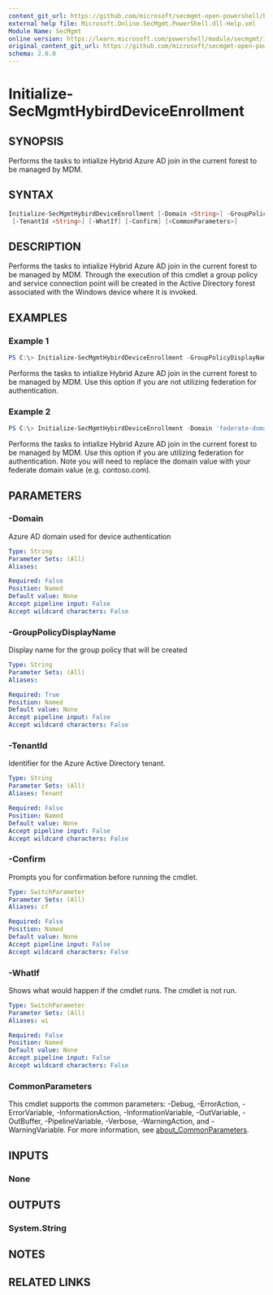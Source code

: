 ```yaml
---
content_git_url: https://github.com/microsoft/secmgmt-open-powershell/blob/master/docs/help/Initialize-SecMgmtHybirdDeviceEnrollment.md
external help file: Microsoft.Online.SecMgmt.PowerShell.dll-Help.xml
Module Name: SecMgmt
online version: https://learn.microsoft.com/powershell/module/secmgmt/initialize-secmgmthybirddeviceenrollment
original_content_git_url: https://github.com/microsoft/secmgmt-open-powershell/blob/master/docs/help/Initialize-SecMgmtHybirdDeviceEnrollment.md
schema: 2.0.0
---
```


# Initialize-SecMgmtHybirdDeviceEnrollment

## SYNOPSIS
Performs the tasks to intialize Hybrid Azure AD join in the current forest to be managed by MDM.

## SYNTAX

```powershell
Initialize-SecMgmtHybirdDeviceEnrollment [-Domain <String>] -GroupPolicyDisplayName <String>
 [-TenantId <String>] [-WhatIf] [-Confirm] [<CommonParameters>]
```

## DESCRIPTION
Performs the tasks to intialize Hybrid Azure AD join in the current forest to be managed by MDM. Through the execution of this cmdlet a group policy and service connection point will be created in the Active Directory forest associated with the Windows device where it is invoked.

## EXAMPLES

### Example 1
```powershell
PS C:\> Initialize-SecMgmtHybirdDeviceEnrollment -GroupPolicyDisplayName 'Device Management'
```

Performs the tasks to intialize Hybrid Azure AD join in the current forest to be managed by MDM. Use this option if you are not utilizing federation for authentication.


### Example 2
```powershell
PS C:\> Initialize-SecMgmtHybirdDeviceEnrollment -Domain 'federate-domain-name.com' -GroupPolicyDisplayName 'Device Management'
```

Performs the tasks to intialize Hybrid Azure AD join in the current forest to be managed by MDM. Use this option if you are utilizing federation for authentication. Note you will need to replace the domain value with your federate domain value (e.g. contoso.com).

## PARAMETERS

### -Domain
Azure AD domain used for device authentication

```yaml
Type: String
Parameter Sets: (All)
Aliases:

Required: False
Position: Named
Default value: None
Accept pipeline input: False
Accept wildcard characters: False
```

### -GroupPolicyDisplayName
Display name for the group policy that will be created

```yaml
Type: String
Parameter Sets: (All)
Aliases:

Required: True
Position: Named
Default value: None
Accept pipeline input: False
Accept wildcard characters: False
```

### -TenantId
Identifier for the Azure Active Directory tenant.

```yaml
Type: String
Parameter Sets: (All)
Aliases: Tenant

Required: False
Position: Named
Default value: None
Accept pipeline input: False
Accept wildcard characters: False
```

### -Confirm
Prompts you for confirmation before running the cmdlet.

```yaml
Type: SwitchParameter
Parameter Sets: (All)
Aliases: cf

Required: False
Position: Named
Default value: None
Accept pipeline input: False
Accept wildcard characters: False
```

### -WhatIf
Shows what would happen if the cmdlet runs.
The cmdlet is not run.

```yaml
Type: SwitchParameter
Parameter Sets: (All)
Aliases: wi

Required: False
Position: Named
Default value: None
Accept pipeline input: False
Accept wildcard characters: False
```

### CommonParameters
This cmdlet supports the common parameters: -Debug, -ErrorAction, -ErrorVariable, -InformationAction, -InformationVariable, -OutVariable, -OutBuffer, -PipelineVariable, -Verbose, -WarningAction, and -WarningVariable. For more information, see [about_CommonParameters](http://go.microsoft.com/fwlink/?LinkID=113216).

## INPUTS

### None

## OUTPUTS

### System.String

## NOTES

## RELATED LINKS
